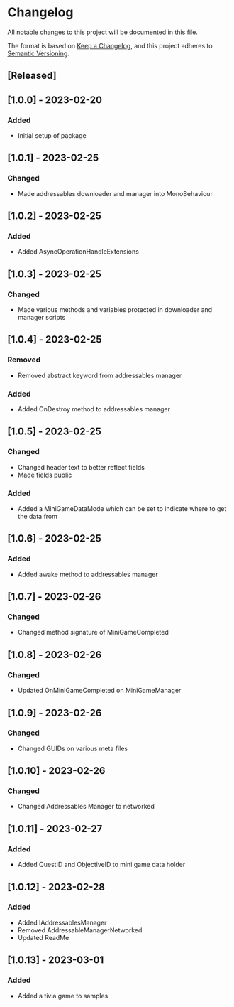 # Changelog
All notable changes to this project will be documented in this file.

The format is based on [Keep a Changelog](https://keepachangelog.com/en/1.0.0/),
and this project adheres to [Semantic Versioning](https://semver.org/spec/v2.0.0.html).

## [Released]

## [1.0.0] - 2023-02-20
### Added
- Initial setup of package

## [1.0.1] - 2023-02-25
### Changed
- Made addressables downloader and manager into MonoBehaviour 

## [1.0.2] - 2023-02-25
### Added
- Added AsyncOperationHandleExtensions

## [1.0.3] - 2023-02-25
### Changed
- Made various methods and variables protected in downloader and manager scripts

## [1.0.4] - 2023-02-25
### Removed
- Removed abstract keyword from addressables manager

### Added
- Added OnDestroy method to addressables manager

## [1.0.5] - 2023-02-25
### Changed
- Changed header text to better reflect fields
- Made fields public

### Added
- Added a MiniGameDataMode which can be set to indicate where to get the data from

## [1.0.6] - 2023-02-25
### Added
- Added awake method to addressables manager

## [1.0.7] - 2023-02-26
### Changed
- Changed method signature of MiniGameCompleted

## [1.0.8] - 2023-02-26
### Changed
- Updated OnMiniGameCompleted on MiniGameManager

## [1.0.9] - 2023-02-26
### Changed
- Changed GUIDs on various meta files

## [1.0.10] - 2023-02-26
### Changed
- Changed Addressables Manager to networked

## [1.0.11] - 2023-02-27
### Added
- Added QuestID and ObjectiveID to mini game data holder

## [1.0.12] - 2023-02-28
### Added
- Added IAddressablesManager
- Removed AddressableManagerNetworked
- Updated ReadMe

## [1.0.13] - 2023-03-01
### Added
- Added a tivia game to samples